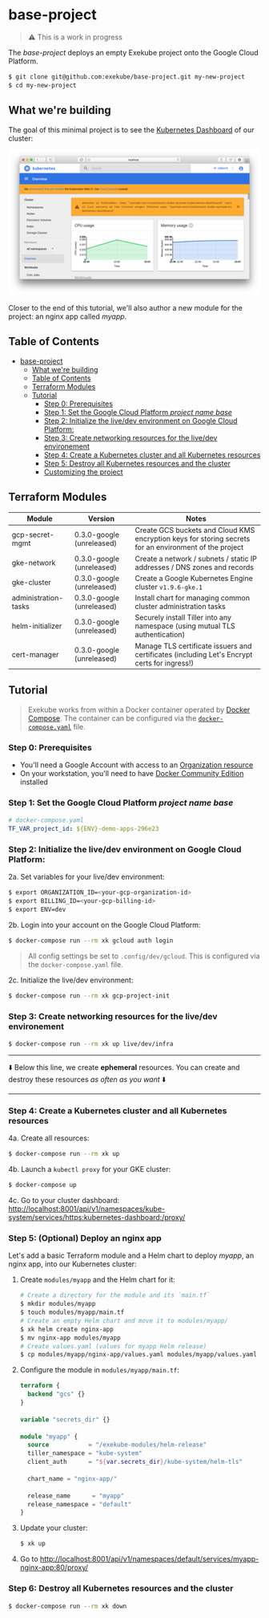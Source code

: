 # base-project

> :warning: This is a work in progress

The *base-project* deploys an empty Exekube project onto the Google Cloud Platform.

```sh
$ git clone git@github.com:exekube/base-project.git my-new-project
$ cd my-new-project
```

## What we're building

The goal of this minimal project is to see the [Kubernetes Dashboard](https://github.com/kubernetes/dashboard) of our cluster:

<p align="center">
  <img src="/screenshot.png" alt="The final result of the tutorial: nothing (a Kubernetes dashboard)."/>
</p>

Closer to the end of this tutorial, we'll also author a new module for the project: an nginx app called *myapp*.

## Table of Contents

<!-- TOC depthFrom:1 depthTo:6 withLinks:1 updateOnSave:1 orderedList:0 -->

- [base-project](#base-project)
	- [What we're building](#what-were-building)
	- [Table of Contents](#table-of-contents)
	- [Terraform Modules](#terraform-modules)
	- [Tutorial](#tutorial)
		- [Step 0: Prerequisites](#step-0-prerequisites)
		- [Step 1: Set the Google Cloud Platform *project name base*](#step-1-set-the-google-cloud-platform-project-name-base)
		- [Step 2: Initialize the live/dev environment on Google Cloud Platform:](#step-2-initialize-the-livedev-environment-on-google-cloud-platform)
		- [Step 3: Create networking resources for the live/dev environement](#step-3-create-networking-resources-for-the-livedev-environement)
		- [Step 4: Create a Kubernetes cluster and all Kubernetes resources](#step-4-create-a-kubernetes-cluster-and-all-kubernetes-resources)
		- [Step 5: Destroy all Kubernetes resources and the cluster](#step-5-destroy-all-kubernetes-resources-and-the-cluster)
		- [Customizing the project](#customizing-the-project)

<!-- /TOC -->

## Terraform Modules

| Module | Version | Notes |
| --- | --- | --- |
| gcp-secret-mgmt | 0.3.0-google (unreleased) | Create GCS buckets and Cloud KMS encryption keys for storing secrets for an environment of the project |
| gke-network | 0.3.0-google (unreleased) | Create a network / subnets / static IP addresses / DNS zones and records |
| gke-cluster | 0.3.0-google (unreleased) | Create a Google Kubernetes Engine cluster `v1.9.6-gke.1`  |
| administration-tasks | 0.3.0-google (unreleased) | Install chart for managing common cluster administration tasks  |
| helm-initializer | 0.3.0-google (unreleased) | Securely install Tiller into any namespace (using mutual TLS authentication)  |
| cert-manager | 0.3.0-google (unreleased) | Manage TLS certificate issuers and certificates (including Let's Encrypt certs for ingress!) |

## Tutorial

> Exekube works from within a Docker container operated by [Docker Compose](https://docs.docker.com/compose/compose-file/). The container can be configured via the [`docker-compose.yaml`](https://github.com/exekube/base-project/blob/master/docker-compose.yaml) file.

### Step 0: Prerequisites

- You'll need a Google Account with access to an [Organization resource](https://cloud.google.com/resource-manager/docs/quickstart-organizations)
- On your workstation, you'll need to have [Docker Community Edition](https://www.docker.com/community-edition) installed

### Step 1: Set the Google Cloud Platform *project name base*

```yaml
# docker-compose.yaml
TF_VAR_project_id: ${ENV}-demo-apps-296e23
```

### Step 2: Initialize the live/dev environment on Google Cloud Platform:

2a. Set variables for your live/dev environment:

```sh
$ export ORGANIZATION_ID=<your-gcp-organization-id>
$ export BILLING_ID=<your-gcp-billing-id>
$ export ENV=dev
```

2b. Login into your account on the Google Cloud Platform:

```sh
$ docker-compose run --rm xk gcloud auth login
```

> All config settings be set to `.config/dev/gcloud`. This is configured via the `docker-compose.yaml` file.

2c. Initialize the live/dev environment:

```sh
$ docker-compose run --rm xk gcp-project-init
```

### Step 3: Create networking resources for the live/dev environement

```sh
$ docker-compose run --rm xk up live/dev/infra
```

---
⬇️ Below this line, we create **ephemeral** resources. You can create and destroy these resources *as often as you want* ⬇️

---

### Step 4: Create a Kubernetes cluster and all Kubernetes resources

4a. Create all resources:

```sh
$ docker-compose run --rm xk up
```

4b. Launch a `kubectl proxy` for your GKE cluster:

```sh
$ docker-compose up
```

4c. Go to your cluster dashboard: <http://localhost:8001/api/v1/namespaces/kube-system/services/https:kubernetes-dashboard:/proxy/>

### Step 5: (Optional) Deploy an nginx app

Let's add a basic Terraform module and a Helm chart to deploy *myapp*, an nginx app, into our Kubernetes cluster:

1. Create `modules/myapp` and the Helm chart for it:
    ```sh
    # Create a directory for the module and its `main.tf`
    $ mkdir modules/myapp
    $ touch modules/myapp/main.tf
    # Create an empty Helm chart and move it to modules/myapp/
    $ xk helm create nginx-app
    $ mv nginx-app modules/myapp
    # Create values.yaml (values for myapp Helm release)
    $ cp modules/myapp/nginx-app/values.yaml modules/myapp/values.yaml
    ```
2. Configure the module in `modules/myapp/main.tf`:

    ```tf
    terraform {
      backend "gcs" {}
    }

    variable "secrets_dir" {}

    module "myapp" {
      source           = "/exekube-modules/helm-release"
      tiller_namespace = "kube-system"
      client_auth      = "${var.secrets_dir}/kube-system/helm-tls"

      chart_name = "nginx-app/"

      release_name      = "myapp"
      release_namespace = "default"
    }
    ```

3. Update your cluster:
    ```sh
    $ xk up
    ```

4. Go to <http://localhost:8001/api/v1/namespaces/default/services/myapp-nginx-app:80/proxy/>

### Step 6: Destroy all Kubernetes resources and the cluster

```sh
$ docker-compose run --rm xk down
```
